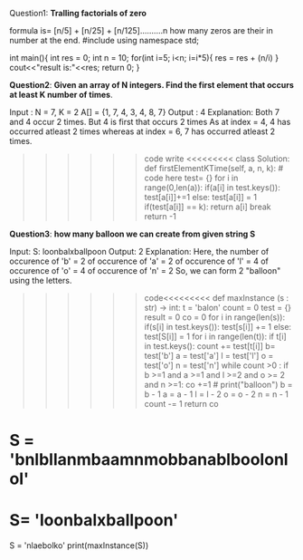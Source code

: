 
Question1: **Tralling factorials of zero**

formula is= [n/5] + [n/25] + [n/125]..........n
how many zeros are their in number at the end.
#include<iostream>
using namespace std;

int main(){
	int res = 0;
	int n = 10;
	for(int i=5; i<n; i=i*5){
		res = res + (n/i)
	}
	cout<<"result is:"<<res;
	return 0;
}

**Question2**: **Given an array of N integers. Find the first element that occurs at least K number of times**.

Input :
N = 7, K = 2
A[] = {1, 7, 4, 3, 4, 8, 7}
Output :
4
Explanation:
Both 7 and 4 occur 2 times. 
But 4 is first that occurs 2 times
As at index = 4, 4 has occurred 
atleast 2 times whereas at index = 6,
7 has occurred atleast 2 times.

>>>>>> code write <<<<<<<<<
class Solution:
    def firstElementKTime(self,  a, n, k):
        # code here
        test= {}
        for i in range(0,len(a)):
            if(a[i] in test.keys()):
                test[a[i]]+=1
            else:
                test[a[i]] = 1
            if(test[a[i]] == k):
                return a[i]
                break
        return -1
        
**Question3**: **how many balloon we can create from given string S**

Input:
S: loonbalxballpoon
Output: 2
Explanation:
Here, the number of occurence of 'b' = 2
of occurence of 'a' = 2
of occurence of 'l' = 4
of occurence of 'o' = 4
of occurence of 'n' = 2
So, we can form 2 "balloon" using the letters.

>>>>>>code<<<<<<<<<
def maxInstance (s : str) -> int:
    t = 'balon'
    count = 0
    test = {}
    result = 0
    co = 0
    for i in range(len(s)):
        if(s[i] in test.keys()):
            test[s[i]] += 1
        else:
            test[S[i]] = 1
    for i in range(len(t)):
        if t[i] in test.keys():
            count += test[t[i]]
    b= test['b']
    a = test['a']
    l = test['l']
    o = test['o']
    n = test['n']
    while count >0 :
        if b >=1 and a >=1 and l >=2 and o >= 2 and n >=1:
            co +=1
            # print("balloon")
            b = b - 1 
            a = a - 1
            l = l - 2
            o = o - 2
            n = n - 1
        count -= 1 
    return co
# S = 'bnlbllanmbaamnmobbanablboolonlol'
# S= 'loonbalxballpoon'
S = 'nlaebolko'
print(maxInstance(S))

